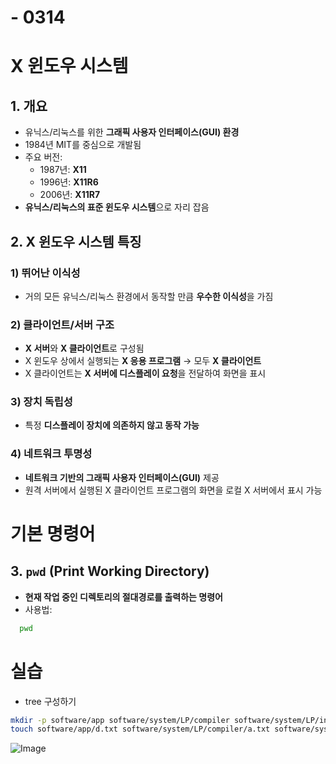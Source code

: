 # - 0314
# X 윈도우 시스템

## 1. 개요
- 유닉스/리눅스를 위한 **그래픽 사용자 인터페이스(GUI) 환경**
- 1984년 MIT를 중심으로 개발됨
- 주요 버전:
  - 1987년: **X11**
  - 1996년: **X11R6**
  - 2006년: **X11R7**
- **유닉스/리눅스의 표준 윈도우 시스템**으로 자리 잡음

## 2. X 윈도우 시스템 특징

### 1) 뛰어난 이식성
- 거의 모든 유닉스/리눅스 환경에서 동작할 만큼 **우수한 이식성**을 가짐

### 2) 클라이언트/서버 구조
- **X 서버**와 **X 클라이언트**로 구성됨
- X 윈도우 상에서 실행되는 **X 응용 프로그램** → 모두 **X 클라이언트**
- X 클라이언트는 **X 서버에 디스플레이 요청**을 전달하여 화면을 표시

### 3) 장치 독립성
- 특정 **디스플레이 장치에 의존하지 않고 동작 가능**

### 4) 네트워크 투명성
- **네트워크 기반의 그래픽 사용자 인터페이스(GUI)** 제공
- 원격 서버에서 실행된 X 클라이언트 프로그램의 화면을 로컬 X 서버에서 표시 가능


# 기본 명령어

## 3. `pwd` (Print Working Directory)
- **현재 작업 중인 디렉토리의 절대경로를 출력하는 명령어**
- 사용법:
```bash
  pwd
```
 
  # 실습
  - tree 구성하기

```bash
mkdir -p software/app software/system/LP/compiler software/system/LP/interpreter software/system/OS software/system/util
touch software/app/d.txt software/system/LP/compiler/a.txt software/system/LP/interpreter/b.txt software/system/util/c.txt
 ```
![Image](https://github.com/user-attachments/assets/6c5157ef-2313-4e6d-9b1e-35ece9fba2aa)


